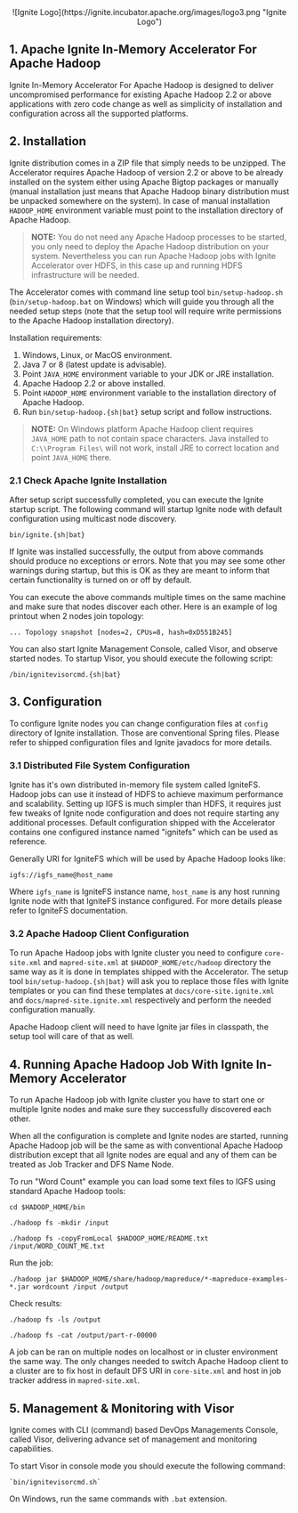 <center>
![Ignite Logo](https://ignite.incubator.apache.org/images/logo3.png "Ignite Logo")
</center>

## 1. Apache Ignite In-Memory Accelerator For Apache Hadoop

Ignite In-Memory Accelerator For Apache Hadoop is designed to deliver uncompromised performance for existing Apache 
Hadoop 2.2 or above applications with zero code change as well as simplicity of installation and configuration across all the 
supported platforms. 

## 2. Installation

Ignite distribution comes in a ZIP file that simply needs to be unzipped. The Accelerator requires Apache Hadoop of 
version 2.2 or above to be already installed on the system either using Apache Bigtop packages or manually (manual installation
just means that Apache Hadoop binary distribution must be unpacked somewhere on the system). In case of manual 
installation `HADOOP_HOME` environment variable must point to the installation directory of Apache Hadoop. 

> **NOTE:** You do not need any Apache Hadoop processes to be started, you only need to deploy the Apache Hadoop 
> distribution on your system. Nevertheless you can run Apache Hadoop jobs with Ignite Accelerator over HDFS,
> in this case up and running HDFS infrastructure will be needed.

The Accelerator comes with command line setup tool `bin/setup-hadoop.sh` (`bin/setup-hadoop.bat` on Windows) which 
will guide you through all the needed setup steps (note that the setup tool will require write permissions to the 
Apache Hadoop installation directory). 

Installation requirements:

1. Windows, Linux, or MacOS environment.
2. Java 7 or 8 (latest update is advisable).
3. Point `JAVA_HOME` environment variable to your JDK or JRE installation.
4. Apache Hadoop 2.2 or above installed.
5. Point `HADOOP_HOME` environment variable to the installation directory of Apache Hadoop.
6. Run `bin/setup-hadoop.{sh|bat}` setup script and follow instructions.

> **NOTE:** On Windows platform Apache Hadoop client requires `JAVA_HOME` path to not contain space characters.
> Java installed to `C:\\Program Files\` will not work, install JRE to correct location and point `JAVA_HOME` there.

### 2.1 Check Apache Ignite Installation

After setup script successfully completed, you can execute the Ignite startup script.
The following command will startup Ignite node with default configuration using multicast node discovery.

    bin/ignite.{sh|bat}

If Ignite was installed successfully, the output from above commands should produce no exceptions or errors.
Note that you may see some other warnings during startup, but this is OK as they are meant to inform that certain
functionality is turned on or off by default.

You can execute the above commands multiple times on the same machine and make sure that nodes discover each other.
Here is an example of log printout when 2 nodes join topology:

    ... Topology snapshot [nodes=2, CPUs=8, hash=0xD551B245]

You can also start Ignite Management Console, called Visor, and observe started nodes. To startup Visor, you should execute the following script:

    /bin/ignitevisorcmd.{sh|bat}

## 3. Configuration

To configure Ignite nodes you can change configuration files at `config` directory of Ignite installation. Those are conventional Spring files. Please refer to shipped configuration files and Ignite javadocs for more details.

### 3.1 Distributed File System Configuration

Ignite has it's own distributed in-memory file system called IgniteFS. Hadoop jobs can use it instead of HDFS to achieve maximum performance and scalability. Setting up IGFS is much simpler than HDFS, it requires just few tweaks of Ignite node configuration and does not require starting any additional processes. Default configuration shipped with the Accelerator contains one configured instance named "ignitefs" which can be used as reference.

Generally URI for IgniteFS which will be used by Apache Hadoop looks like:

    igfs://igfs_name@host_name

Where `igfs_name` is IgniteFS instance name, `host_name` is any host running Ignite node with that IgniteFS instance configured.
For more details please refer to IgniteFS documentation.

### 3.2 Apache Hadoop Client Configuration

To run Apache Hadoop jobs with Ignite cluster you need to configure `core-site.xml` and `mapred-site.xml` at 
`$HADOOP_HOME/etc/hadoop` directory the same way as it is done in templates shipped with the Accelerator. 
The setup tool `bin/setup-hadoop.{sh|bat}` will ask you to replace those files with Ignite templates or 
you can find these templates at `docs/core-site.ignite.xml` and `docs/mapred-site.ignite.xml` respectively and perform the needed configuration manually.

Apache Hadoop client will need to have Ignite jar files in classpath, the setup tool will care of that as well.

## 4. Running Apache Hadoop Job With Ignite In-Memory Accelerator

To run Apache Hadoop job with Ignite cluster you have to start one or multiple Ignite nodes and make sure they successfully discovered each other.

When all the configuration is complete and Ignite nodes are started, running Apache Hadoop job will be the same as with conventional Apache Hadoop distribution except that all Ignite nodes are equal and any of them can be treated as Job Tracker and DFS Name Node.

To run "Word Count" example you can load some text files to IGFS using standard Apache Hadoop tools:
 
    cd $HADOOP_HOME/bin
 
    ./hadoop fs -mkdir /input
    
    ./hadoop fs -copyFromLocal $HADOOP_HOME/README.txt /input/WORD_COUNT_ME.txt
     
Run the job:

    ./hadoop jar $HADOOP_HOME/share/hadoop/mapreduce/*-mapreduce-examples-*.jar wordcount /input /output

Check results:

    ./hadoop fs -ls /output
    
    ./hadoop fs -cat /output/part-r-00000

A job can be ran on multiple nodes on localhost or in cluster environment the same way. The only changes needed to 
switch Apache Hadoop client to a cluster are to fix host in default DFS URI in `core-site.xml` and host in job tracker 
address in `mapred-site.xml`.

## 5. Management & Monitoring with Visor
Ignite comes with CLI (command) based DevOps Managements Console, called Visor, delivering advance set of management and monitoring capabilities. 

To start Visor in console mode you should execute the following command:

    `bin/ignitevisorcmd.sh`

On Windows, run the same commands with `.bat` extension.